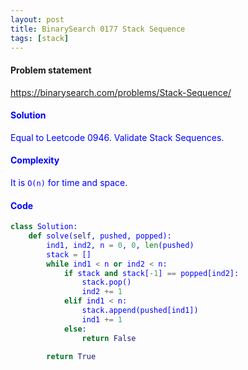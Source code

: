 ```yaml
---
layout: post
title: BinarySearch 0177 Stack Sequence
tags: [stack]
---
```


#### Problem statement

<a href="https://binarysearch.com/problems/Stack-Sequence/"> <font color = blue>https://binarysearch.com/problems/Stack-Sequence/

#### Solution
Equal to Leetcode 0946. Validate Stack Sequences.

#### Complexity
It is `O(n)` for time and space.

#### Code
```python
class Solution:
    def solve(self, pushed, popped):
        ind1, ind2, n = 0, 0, len(pushed)
        stack = []
        while ind1 < n or ind2 < n:
            if stack and stack[-1] == popped[ind2]:
                stack.pop()
                ind2 += 1
            elif ind1 < n:
                stack.append(pushed[ind1])
                ind1 += 1
            else:
                return False
        
        return True
```

